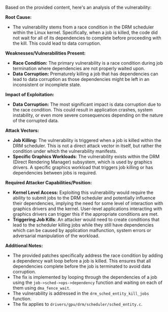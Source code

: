 Based on the provided content, here's an analysis of the vulnerability:

**Root Cause:**

- The vulnerability stems from a race condition in the DRM scheduler within the Linux kernel. Specifically, when a job is killed, the code did not wait for all of its dependencies to complete before proceeding with the kill. This could lead to data corruption.

**Weaknesses/Vulnerabilities Present:**

- **Race Condition:** The primary vulnerability is a race condition during job termination where dependencies are not properly waited upon.
- **Data Corruption:** Prematurely killing a job that has dependencies can lead to data corruption as those dependencies might be left in an inconsistent or incomplete state.

**Impact of Exploitation:**

- **Data Corruption:** The most significant impact is data corruption due to the race condition. This could result in application crashes, system instability, or even more severe consequences depending on the nature of the corrupted data.

**Attack Vectors:**

- **Job Killing:** The vulnerability is triggered when a job is killed within the DRM scheduler. This is not a direct attack vector in itself, but rather the condition under which the vulnerability manifests.
- **Specific Graphics Workloads**: The vulnerability exists within the DRM (Direct Rendering Manager) subsystem, which is used by graphics drivers. A specific graphics workload that triggers job killing or has dependencies between jobs is required.

**Required Attacker Capabilities/Position:**

- **Kernel Level Access:** Exploiting this vulnerability would require the ability to submit jobs to the DRM scheduler and potentially influence their dependencies, implying the need for some level of interaction with graphics drivers and the kernel. User-level applications interacting with graphics drivers can trigger this if the appropriate conditions are met.
- **Triggering Job Kills**: An attacker would need to create conditions that lead to the scheduler killing jobs while they still have dependencies which can be caused by application malfunction, system errors or adversarial manipulation of the workload.

**Additional Notes:**

- The provided patches specifically address the race condition by adding a dependency wait loop before a job is killed. This ensures that all dependencies complete before the job is terminated to avoid data corruption.
- The fix is implemented by looping through the dependencies of a job using the `job->sched->ops->dependency` function and waiting on each of them using `dma_fence_wait`.
- The vulnerability is addressed in the `drm_sched_entity_kill_jobs` function.
- The fix applies to `drivers/gpu/drm/scheduler/sched_entity.c`.